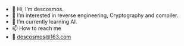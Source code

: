 - 👋 Hi, I’m descosmos.
- 👀 I’m interested in reverse engineering, Cryptography and compiler.
- 🌱 I’m currently learning AI.
- 📫 How to reach me 
- 📧 descosmos@163.com

<!---
Somnambulating/Somnambulating is a ✨ special ✨ repository because its `README.md` (this file) appears on your GitHub profile.
You can click the Preview link to take a look at your changes.
--->
